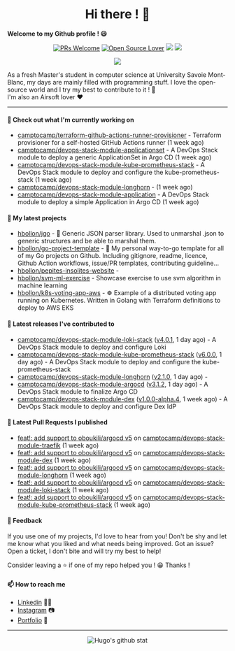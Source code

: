 <h1 align="center">Hi there ! 👋</h1>

**Welcome to my Github profile ! 😃** <br/>

<p align="center"> 
    <a href="https://github.com/hbollon/"><img src="https://img.shields.io/badge/PRs-welcome-brightgreen.svg?style=flat&logo=github" alt="PRs Welcome"></a> 
    <a href="https://github.com/hbollon/"><img src="https://badges.frapsoft.com/os/v2/open-source.svg?v=103" alt="Open Source Lover"></a>
    <a href="https://github.com/hbollon/"><img src="https://komarev.com/ghpvc/?username=hbollon"></a>
    <a href="https://github.com/hbollon/"><img src="https://img.shields.io/github/followers/hbollon.svg?label=Follow%20@hbollon&style=social"></a>
</p>

<p align="center"> 
    <a href="https://github.com/ryo-ma/github-profile-trophy"><img src="https://github-profile-trophy.vercel.app/?username=hbollon&theme=onedark&margin-w=15&margin-h=15&no-frame=true&column=7"/></a>
</p>

As a fresh Master's student in computer science at University Savoie Mont-Blanc, my days are mainly filled with programming stuff. I love the open-source world and I try my best to contribute to it ! 🙈 <br/>
I'm also an Airsoft lover ❤️

<hr>

#### 👷 Check out what I'm currently working on

- [camptocamp/terraform-github-actions-runner-provisioner](https://github.com/camptocamp/terraform-github-actions-runner-provisioner) - Terraform provisioner for a self-hosted GitHub Actions runner (1 week ago)
- [camptocamp/devops-stack-module-applicationset](https://github.com/camptocamp/devops-stack-module-applicationset) - A DevOps Stack module to deploy a generic ApplicationSet in Argo CD (1 week ago)
- [camptocamp/devops-stack-module-kube-prometheus-stack](https://github.com/camptocamp/devops-stack-module-kube-prometheus-stack) - A DevOps Stack module to deploy and configure the kube-prometheus-stack (1 week ago)
- [camptocamp/devops-stack-module-longhorn](https://github.com/camptocamp/devops-stack-module-longhorn) -  (1 week ago)
- [camptocamp/devops-stack-module-application](https://github.com/camptocamp/devops-stack-module-application) - A DevOps Stack module to deploy a simple Application in Argo CD (1 week ago)

#### 🌱 My latest projects

- [hbollon/jgo](https://github.com/hbollon/jgo) - 📔 Generic JSON parser library. Used to unmarshal .json to generic structures and be able to marshal them.
- [hbollon/go-project-template](https://github.com/hbollon/go-project-template) - 📜 My personal way-to-go template for all of my Go projects on Github. Including gitignore, readme, licence, Github Action workflows, issue/PR templates, contributing guideline...
- [hbollon/pepites-insolites-website](https://github.com/hbollon/pepites-insolites-website) - 
- [hbollon/svm-ml-exercise](https://github.com/hbollon/svm-ml-exercise) - Showcase exercise to use svm algorithm in machine learning 
- [hbollon/k8s-voting-app-aws](https://github.com/hbollon/k8s-voting-app-aws) - :wheel_of_dharma: Example of a distributed voting app running on Kubernetes. Written in Golang with Terraform definitions to deploy to AWS EKS

#### 🔭 Latest releases I've contributed to

- [camptocamp/devops-stack-module-loki-stack](https://github.com/camptocamp/devops-stack-module-loki-stack) ([v4.0.1](https://github.com/camptocamp/devops-stack-module-loki-stack/releases/tag/v4.0.1), 1 day ago) - A DevOps Stack module to deploy and configure Loki
- [camptocamp/devops-stack-module-kube-prometheus-stack](https://github.com/camptocamp/devops-stack-module-kube-prometheus-stack) ([v6.0.0](https://github.com/camptocamp/devops-stack-module-kube-prometheus-stack/releases/tag/v6.0.0), 1 day ago) - A DevOps Stack module to deploy and configure the kube-prometheus-stack
- [camptocamp/devops-stack-module-longhorn](https://github.com/camptocamp/devops-stack-module-longhorn) ([v2.1.0](https://github.com/camptocamp/devops-stack-module-longhorn/releases/tag/v2.1.0), 1 day ago) - 
- [camptocamp/devops-stack-module-argocd](https://github.com/camptocamp/devops-stack-module-argocd) ([v3.1.2](https://github.com/camptocamp/devops-stack-module-argocd/releases/tag/v3.1.2), 1 day ago) - A DevOps Stack module to finalize Argo CD
- [camptocamp/devops-stack-module-dex](https://github.com/camptocamp/devops-stack-module-dex) ([v1.0.0-alpha.4](https://github.com/camptocamp/devops-stack-module-dex/releases/tag/v1.0.0-alpha.4), 1 week ago) - A DevOps Stack module to deploy and configure Dex IdP

#### 🔨 Latest Pull Requests I published

- [feat!: add support to oboukili/argocd v5](https://github.com/camptocamp/devops-stack-module-traefik/pull/52) on [camptocamp/devops-stack-module-traefik](https://github.com/camptocamp/devops-stack-module-traefik) (1 week ago)
- [feat!: add support to oboukili/argocd v5](https://github.com/camptocamp/devops-stack-module-dex/pull/11) on [camptocamp/devops-stack-module-dex](https://github.com/camptocamp/devops-stack-module-dex) (1 week ago)
- [feat!: add support to oboukili/argocd v5](https://github.com/camptocamp/devops-stack-module-longhorn/pull/6) on [camptocamp/devops-stack-module-longhorn](https://github.com/camptocamp/devops-stack-module-longhorn) (1 week ago)
- [feat!: add support to oboukili/argocd v5](https://github.com/camptocamp/devops-stack-module-loki-stack/pull/75) on [camptocamp/devops-stack-module-loki-stack](https://github.com/camptocamp/devops-stack-module-loki-stack) (1 week ago)
- [feat!: add support to oboukili/argocd v5](https://github.com/camptocamp/devops-stack-module-kube-prometheus-stack/pull/74) on [camptocamp/devops-stack-module-kube-prometheus-stack](https://github.com/camptocamp/devops-stack-module-kube-prometheus-stack) (1 week ago)

#### 💬 Feedback

If you use one of my projects, I'd love to hear from you! Don't be shy and let me know what you liked
and what needs being improved. Got an issue? Open a ticket, I don't bite and will try my best to help!

Consider leaving a ⭐ if one of my repo helped you ! 😁 Thanks !

#### 📫 How to reach me
- <a href="https://www.linkedin.com/in/hugobollon">Linkedin</a> 👨‍💼
- <a href="https://www.instagram.com/_hbollon">Instagram</a> 📷
- <a href="https://hugobollon.me">Portfolio</a> 💼

<hr>

<div align="center">
    <a>
        <img alt="Hugo's github stat" src="https://github-readme-stats.vercel.app/api?username=hbollon&count_private=true&show_icons=true&theme=dark&include_all_commits=true" />
    </a>
</div>
